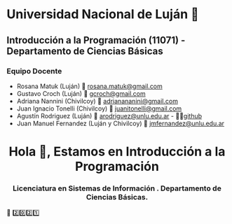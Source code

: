 # Universidad Nacional de Luján :school:
## Introducción a la Programación (11071) - Departamento de Ciencias Básicas

### Equipo Docente
* Rosana Matuk (Luján) :email: rosana.matuk@gmail.com 
* Gustavo Croch (Luján) :email: gcroch@gmail.com 
* Adriana Nannini (Chivilcoy) :email: adrianananini@gmail.com
* Juan Ignacio Tonelli (Chivilcoy) :email: juanitonelli@gmail.com 
* Agustín Rodriguez (Luján) :email: arodriguez@unlu.edu.ar - 👨‍💻[github](https://github.com/agrup)
* Juan Manuel Fernandez (Luján y Chivilcoy) :email: jmfernandez@unlu.edu.ar

<h1 align="center">Hola 👋, Estamos en Introducción a la Programación</h1>
<h3 align="center">Licenciatura en Sistemas de Información . Departamento de Ciencias Básicas.</h3>

:round_pushpin: [:two::zero::two::one:](https://github.com/introprog-unlu/2021)
